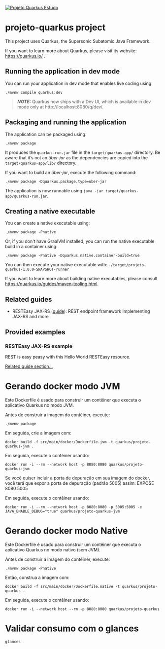 [![Projeto Quarkus Estudo](https://github.com/danielso2007/projeto-quarkus-estudo/actions/workflows/projeto-quarkus-estudo-maven.yml/badge.svg)](https://github.com/danielso2007/projeto-quarkus-estudo/actions/workflows/projeto-quarkus-estudo-maven.yml)

# projeto-quarkus project

This project uses Quarkus, the Supersonic Subatomic Java Framework.

If you want to learn more about Quarkus, please visit its website: https://quarkus.io/ .

## Running the application in dev mode

You can run your application in dev mode that enables live coding using:
```shell script
./mvnw compile quarkus:dev
```

> **_NOTE:_**  Quarkus now ships with a Dev UI, which is available in dev mode only at http://localhost:8080/q/dev/.

## Packaging and running the application

The application can be packaged using:
```shell script
./mvnw package
```
It produces the `quarkus-run.jar` file in the `target/quarkus-app/` directory.
Be aware that it’s not an _über-jar_ as the dependencies are copied into the `target/quarkus-app/lib/` directory.

If you want to build an _über-jar_, execute the following command:
```shell script
./mvnw package -Dquarkus.package.type=uber-jar
```

The application is now runnable using `java -jar target/quarkus-app/quarkus-run.jar`.

## Creating a native executable

You can create a native executable using: 
```shell script
./mvnw package -Pnative
```

Or, if you don't have GraalVM installed, you can run the native executable build in a container using: 
```shell script
./mvnw package -Pnative -Dquarkus.native.container-build=true
```

You can then execute your native executable with: `./target/projeto-quarkus-1.0.0-SNAPSHOT-runner`

If you want to learn more about building native executables, please consult https://quarkus.io/guides/maven-tooling.html.

## Related guides

- RESTEasy JAX-RS ([guide](https://quarkus.io/guides/rest-json)): REST endpoint framework implementing JAX-RS and more

## Provided examples

### RESTEasy JAX-RS example

REST is easy peasy with this Hello World RESTEasy resource.

[Related guide section...](https://quarkus.io/guides/getting-started#the-jax-rs-resources)

# Gerando docker modo JVM

Este Dockerfile é usado para construir um contêiner que executa o aplicativo Quarkus no modo JVM.

Antes de construir a imagem do contêiner, execute:

`./mvnw package`

Em seguida, crie a imagem com:

`docker build -f src/main/docker/Dockerfile.jvm -t quarkus/projeto-quarkus-jvm .`

Em seguida, execute o contêiner usando:

`docker run -i --rm --network host -p 8080:8080 quarkus/projeto-quarkus-jvm`

Se você quiser incluir a porta de depuração em sua imagem do docker, você terá que expor a porta de depuração (padrão 5005) assim: EXPOSE 8080 5005

Em seguida, execute o contêiner usando:

`docker run -i --rm --network host -p 8080:8080 -p 5005:5005 -e JAVA_ENABLE_DEBUG="true" quarkus/projeto-quarkus-jvm`

# Gerando docker modo Native

Este Dockerfile é usado para construir um contêiner que executa o aplicativo Quarkus no modo nativo (sem JVM).

Antes de construir a imagem do contêiner, execute:

`./mvnw package -Pnative`

Então, construa a imagem com:

`docker build -f src/main/docker/Dockerfile.native -t quarkus/projeto-quarkus .`

Em seguida, execute o contêiner usando:

`docker run -i --network host --rm -p 8080:8080 quarkus/projeto-quarkus`

# Validar consumo com o glances

`glances`